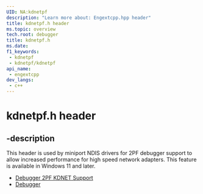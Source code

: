 ```yaml
---
UID: NA:kdnetpf
description: "Learn more about: Engextcpp.hpp header"
title: kdnetpf.h header
ms.topic: overview
tech.root: debugger
title: kdnetpf.h
ms.date: 
f1_keywords:
 - kdnetpf
 - kdnetpf/kdnetpf
api_name:
 - engextcpp
dev_langs:
 - c++
---
```


# kdnetpf.h header

## -description

This header is used by miniport NDIS drivers for 2PF debugger support to allow increased performance for high speed network adapters. This feature is available in Windows 11 and later.

- [Debugger 2PF KDNET Support](/windows-hardware/drivers/network/debugger-2pf-kdnet-support)
- [Debugger](../_debugger/index.md)
